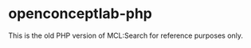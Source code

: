 openconceptlab-php
==================
This is the old PHP version of MCL:Search for reference purposes only.
